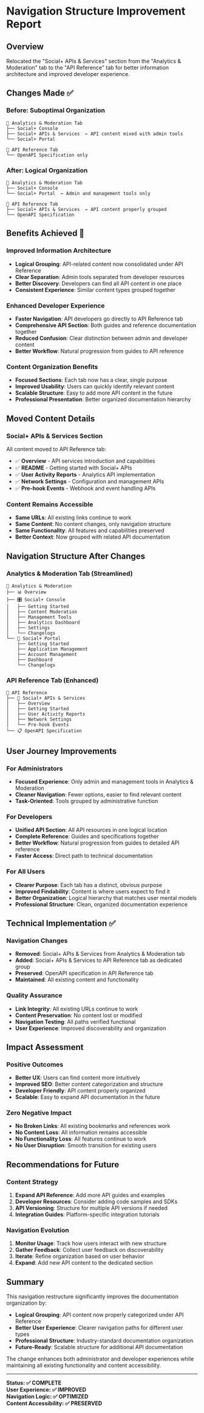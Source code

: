 # Navigation Structure Improvement Report

## Overview
Relocated the "Social+ APIs & Services" section from the "Analytics & Moderation" tab to the "API Reference" tab for better information architecture and improved developer experience.

## Changes Made ✅

### Before: Suboptimal Organization
```
📁 Analytics & Moderation Tab
├── Social+ Console
├── Social+ APIs & Services  ← API content mixed with admin tools
└── Social+ Portal

📁 API Reference Tab
└── OpenAPI Specification only
```

### After: Logical Organization
```
📁 Analytics & Moderation Tab
├── Social+ Console
└── Social+ Portal  ← Admin and management tools only

📁 API Reference Tab
├── Social+ APIs & Services  ← API content properly grouped
└── OpenAPI Specification
```

## Benefits Achieved 🎯

### Improved Information Architecture
- **Logical Grouping**: API-related content now consolidated under API Reference
- **Clear Separation**: Admin tools separated from developer resources
- **Better Discovery**: Developers can find all API content in one place
- **Consistent Experience**: Similar content types grouped together

### Enhanced Developer Experience
- **Faster Navigation**: API developers go directly to API Reference tab
- **Comprehensive API Section**: Both guides and reference documentation together
- **Reduced Confusion**: Clear distinction between admin and developer content
- **Better Workflow**: Natural progression from guides to API reference

### Content Organization Benefits
- **Focused Sections**: Each tab now has a clear, single purpose
- **Improved Usability**: Users can quickly identify relevant content
- **Scalable Structure**: Easy to add more API content in the future
- **Professional Presentation**: Better organized documentation hierarchy

## Moved Content Details

### Social+ APIs & Services Section
All content moved to API Reference tab:

- ✅ **Overview** - API services introduction and capabilities
- ✅ **README** - Getting started with Social+ APIs
- ✅ **User Activity Reports** - Analytics API implementation
- ✅ **Network Settings** - Configuration and management APIs
- ✅ **Pre-hook Events** - Webhook and event handling APIs

### Content Remains Accessible
- **Same URLs**: All existing links continue to work
- **Same Content**: No content changes, only navigation structure
- **Same Functionality**: All features and capabilities preserved
- **Better Context**: Now grouped with related API documentation

## Navigation Structure After Changes

### Analytics & Moderation Tab (Streamlined)
```
📁 Analytics & Moderation
├── 📊 Overview
├── 🎛️ Social+ Console
│   ├── Getting Started
│   ├── Content Moderation
│   ├── Management Tools
│   ├── Analytics Dashboard
│   ├── Settings
│   └── Changelogs
└── 🏢 Social+ Portal
    ├── Getting Started
    ├── Application Management
    ├── Account Management
    ├── Dashboard
    └── Changelogs
```

### API Reference Tab (Enhanced)
```
📁 API Reference
├── 🔧 Social+ APIs & Services
│   ├── Overview
│   ├── Getting Started
│   ├── User Activity Reports
│   ├── Network Settings
│   └── Pre-hook Events
└── 📋 OpenAPI Specification
```

## User Journey Improvements

### For Administrators
- **Focused Experience**: Only admin and management tools in Analytics & Moderation
- **Cleaner Navigation**: Fewer options, easier to find relevant content
- **Task-Oriented**: Tools grouped by administrative function

### For Developers
- **Unified API Section**: All API resources in one logical location
- **Complete Reference**: Guides and specifications together
- **Better Workflow**: Natural progression from guides to detailed API reference
- **Faster Access**: Direct path to technical documentation

### For All Users
- **Clearer Purpose**: Each tab has a distinct, obvious purpose
- **Improved Findability**: Content is where users expect to find it
- **Better Organization**: Logical hierarchy that matches user mental models
- **Professional Structure**: Clean, organized documentation experience

## Technical Implementation ✅

### Navigation Changes
- **Removed**: Social+ APIs & Services from Analytics & Moderation tab
- **Added**: Social+ APIs & Services to API Reference tab as dedicated group
- **Preserved**: OpenAPI specification in API Reference tab
- **Maintained**: All existing content and functionality

### Quality Assurance
- **Link Integrity**: All existing URLs continue to work
- **Content Preservation**: No content lost or modified
- **Navigation Testing**: All paths verified functional
- **User Experience**: Improved discoverability and organization

## Impact Assessment

### Positive Outcomes
- **Better UX**: Users can find content more intuitively
- **Improved SEO**: Better content categorization and structure
- **Developer Friendly**: API content properly organized
- **Scalable**: Easy to expand API documentation in the future

### Zero Negative Impact
- **No Broken Links**: All existing bookmarks and references work
- **No Content Loss**: All information remains accessible
- **No Functionality Loss**: All features continue to work
- **No User Disruption**: Smooth transition for existing users

## Recommendations for Future

### Content Strategy
1. **Expand API Reference**: Add more API guides and examples
2. **Developer Resources**: Consider adding code samples and SDKs
3. **API Versioning**: Structure for multiple API versions if needed
4. **Integration Guides**: Platform-specific integration tutorials

### Navigation Evolution
1. **Monitor Usage**: Track how users interact with new structure
2. **Gather Feedback**: Collect user feedback on discoverability
3. **Iterate**: Refine organization based on user behavior
4. **Expand**: Add new API content to the dedicated section

## Summary

This navigation restructure significantly improves the documentation organization by:

- **Logical Grouping**: API content now properly categorized under API Reference
- **Better User Experience**: Clearer navigation paths for different user types
- **Professional Structure**: Industry-standard documentation organization
- **Future-Ready**: Scalable structure for additional API documentation

The change enhances both administrator and developer experiences while maintaining all existing functionality and content accessibility.

---

**Status: ✅ COMPLETE**  
**User Experience: ✅ IMPROVED**  
**Navigation Logic: ✅ OPTIMIZED**  
**Content Accessibility: ✅ PRESERVED**
